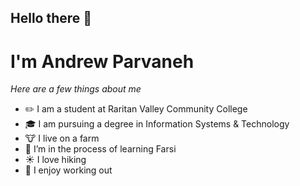 ## Hello there 👋

# I'm Andrew Parvaneh

*Here are a few things about me*

- :pencil2: I am a student at Raritan Valley Community College
- :mortar_board: I am pursuing a degree in Information Systems & Technology
- :cow: I live on a farm 
- :notebook: I’m in the process of learning Farsi
- :sunny: I love hiking 
- :muscle: I enjoy working out 
